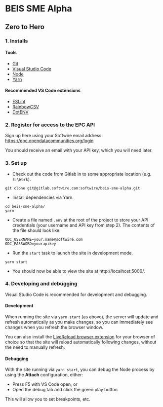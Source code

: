 # BEIS SME Alpha

## Zero to Hero

### 1. Installs

#### Tools

* [Git](https://git-scm.com/)
* [Visual Studio Code](https://code.visualstudio.com/)
* [Node](https://nodejs.org/en/)
* [Yarn](https://yarnpkg.com/en/)

#### Recommended VS Code extensions

* [ESLint](https://marketplace.visualstudio.com/items?itemName=dbaeumer.vscode-eslint)
* [RainbowCSV](https://marketplace.visualstudio.com/items?itemName=mechatroner.rainbow-csv)
* [DotENV](https://marketplace.visualstudio.com/items?itemName=mikestead.dotenv)

### 2. Register for access to the EPC API

Sign up here using your Softwire email address: https://epc.opendatacommunities.org/login

You should receive an email with your API key, which you will need later.

### 3. Set up

* Check out the code from Gitlab in to some appropriate location (e.g. `E:\Work`).
```
git clone git@gitlab.softwire.com:softwire/beis-sme-alpha.git
```
* Install dependencies via Yarn.
```
cd beis-sme-alpha/
yarn
```
* Create a file named `.env` at the root of the project to store your API credentials (your username and API key from step 2). The contents of the file should look like:
```
ODC_USERNAME=your.name@softwire.com
ODC_PASSWORD=yourapikey
```
* Run the `start` task to launch the site in development mode.
```
yarn start
```
* You should now be able to view the site at http://localhost:5000/.

### 4. Developing and debugging

Visual Studio Code is recommended for development and debugging.

#### Development

When running the site via `yarn start` (as above), the server will update and refresh automatically as you make changes, so you can immediately see changes when you refresh the browser window.

You can also install the [LiveReload browser extension](http://livereload.com/extensions/) for your browser of choice so that the site will reload automatically following changes, without the need to manually refresh.

#### Debugging

With the site running via `yarn start`, you can debug the Node process by using the **Attach** configuration, either:

* Press F5 with VS Code open; or
* Open the debug tab and click the green play button

This will allow you to set breakpoints, etc.
